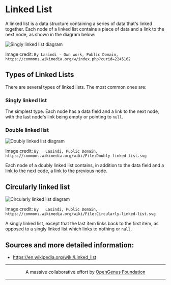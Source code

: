 # Linked List

A linked list is a data structure containing a series of data that's linked together. Each node of a linked list contains a piece of data and a link to the next node, as shown in the diagram below:

![Singly linked list diagram](https://upload.wikimedia.org/wikipedia/commons/thumb/6/6d/Singly-linked-list.svg/408px-Singly-linked-list.svg.png)

Image credit: `By Lasindi - Own work, Public Domain, https://commons.wikimedia.org/w/index.php?curid=2245162`

## Types of Linked Lists

There are several types of linked lists. The most common ones are:

### Singly linked list

The simplest type. Each node has a data field and a link to the next node, with the last node's link being empty or pointing to `null`.

### Double linked list

![Doubly linked list diagram](https://upload.wikimedia.org/wikipedia/commons/thumb/5/5e/Doubly-linked-list.svg/610px-Doubly-linked-list.svg.png)

Image credit: `By	Lasindi, Public Domain, https://commons.wikimedia.org/wiki/File:Doubly-linked-list.svg`

Each node of a doubly linked list contains, in addition to the data field and a link to the next code, a link to the previous node.

## Circularly linked list

![Circularly linked list diagram](https://upload.wikimedia.org/wikipedia/commons/thumb/d/df/Circularly-linked-list.svg/350px-Circularly-linked-list.svg.png)

Image credit: `By	Lasindi, Public Domain, https://commons.wikimedia.org/wiki/File:Circularly-linked-list.svg`

A singly linked list, except that the last item links back to the first item, as opposed to a singly linked list which links to nothing or `null`.

## Sources and more detailed information:

- https://en.wikipedia.org/wiki/Linked_list

---

<p align="center">
	A massive collaborative effort by <a href="https://github.com/OpenGenus/cosmos">OpenGenus Foundation</a> 
</p>

---
